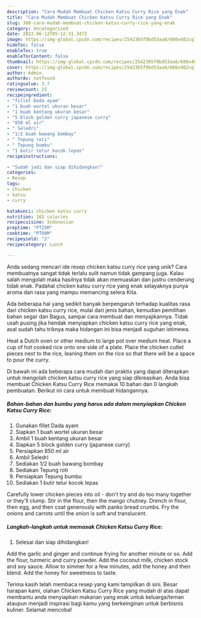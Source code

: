 ```yaml
---
description: "Cara Mudah Membuat Chicken Katsu Curry Rice yang Enak"
title: "Cara Mudah Membuat Chicken Katsu Curry Rice yang Enak"
slug: 360-cara-mudah-membuat-chicken-katsu-curry-rice-yang-enak
category: Uncategorized
date: 2022-06-12T05:12:31.347Z
image: https://img-global.cpcdn.com/recipes/2542365f9bd53aa8/680x482cq70/chicken-katsu-curry-rice-foto-resep-utama.jpg
hideToc: false
enableToc: true
enableTocContent: false
thumbnail: https://img-global.cpcdn.com/recipes/2542365f9bd53aa8/680x482cq70/chicken-katsu-curry-rice-foto-resep-utama.jpg
cover: https://img-global.cpcdn.com/recipes/2542365f9bd53aa8/680x482cq70/chicken-katsu-curry-rice-foto-resep-utama.jpg
author: Admin
authorAv: notfound
ratingvalue: 3.7
reviewcount: 25
recipeingredient:
- "fillet Dada ayam"
- "1 buah wortel ukuran besar"
- "1 buah kentang ukuran besar"
- "5 block golden curry japanese curry"
- "850 ml air"
- " Seledri"
- "1/2 buah bawang bombay"
- " Tepung roti"
- " Tepung bumbu"
- "1 butir telur kocok lepas"
recipeinstructions:

- "Sudah jadi dan siap dihidangkan!"
categories:
- Resep
tags:
- chicken
- katsu
- curry

katakunci: chicken katsu curry 
nutrition: 165 calories
recipecuisine: Indonesian
preptime: "PT25M"
cooktime: "PT60M"
recipeyield: "2"
recipecategory: Lunch

---
```





Anda sedang mencari ide resep chicken katsu curry rice yang unik? Cara membuatnya sangat tidak terlalu sulit namun tidak gampang juga. Kalau salah mengolah maka hasilnya tidak akan memuaskan dan justru cenderung tidak enak. Padahal chicken katsu curry rice yang enak selayaknya punya aroma dan rasa yang mampu memancing selera Kita.





Ada beberapa hal yang sedikit banyak berpengaruh terhadap kualitas rasa dari chicken katsu curry rice, mulai dari jenis bahan, kemudian pemilihan bahan segar dan Bagus, sampai cara membuat dan menyajikannya. Tidak usah pusing jika hendak menyiapkan chicken katsu curry rice yang enak,      asal sudah tahu triknya maka hidangan ini bisa menjadi suguhan istimewa.














Heat a Dutch oven or other medium to large pot over medium heat. Place a cup of hot cooked rice onto one side of a plate. Place the chicken cutlet pieces next to the rice, leaning them on the rice so that there will be a space to pour the curry.






Di bawah ini ada beberapa cara mudah dan praktis yang dapat diterapkan untuk mengolah chicken katsu curry rice yang siap dikreasikan. Anda bisa membuat Chicken Katsu Curry Rice memakai 10 bahan dan 0 langkah pembuatan. Berikut ini cara untuk membuat hidangannya.

<!--inarticleads1-->

##### Bahan-bahan dan bumbu yang harus ada dalam menyiapkan Chicken Katsu Curry Rice:

1. Gunakan fillet Dada ayam
1. Siapkan 1 buah wortel ukuran besar
1. Ambil 1 buah kentang ukuran besar
1. Siapkan 5 block golden curry (japanese curry)
1. Persiapkan 850 ml air
1. Ambil  Seledri
1. Sediakan 1/2 buah bawang bombay
1. Sediakan  Tepung roti
1. Persiapkan  Tepung bumbu
1. Sediakan 1 butir telur kocok lepas


Carefully lower chicken pieces into oil - don&#39;t try and do too many together or they&#39;ll clump. Stir in the flour, then the mango chutney. Drench in flour, then egg, and then coat generously with panko bread crumbs. Fry the onions and carrots until the onion is soft and translucent. 

<!--inarticleads2-->

##### Langkah-langkah untuk memasak Chicken Katsu Curry Rice:


1. Selesai dan siap dihidangkan!

Add the garlic and ginger and continue frying for another minute or so. Add the flour, turmeric and curry powder. Add the coconut milk, chicken stock and soy sauce. Allow to simmer for a few minutes, add the honey and then blend. Add the honey for sweetness to taste. 

Terima kasih telah membaca resep yang kami tampilkan di sini. Besar harapan kami, olahan Chicken Katsu Curry Rice yang mudah di atas dapat membantu anda menyiapkan makanan yang enak untuk keluarga/teman ataupun menjadi inspirasi bagi kamu yang berkeinginan untuk berbisnis kuliner. Selamat mencoba!
